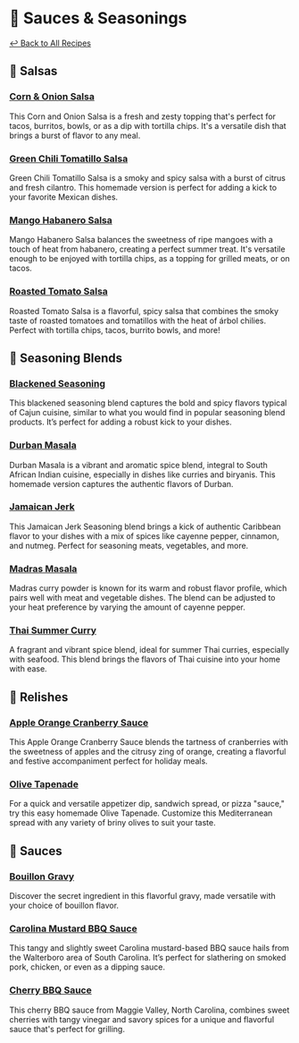 # &#129474; Sauces &amp; Seasonings

[&larrhk; Back to All Recipes](../README.md)

## &#129387; Salsas

### [Corn &amp; Onion Salsa](corn-onion-salsa.adoc)
This Corn and Onion Salsa is a fresh and zesty topping that's perfect for tacos, burritos, bowls, or as a dip with tortilla chips. It's a versatile dish that brings a burst of flavor to any meal.

### [Green Chili Tomatillo Salsa](green-chili-tomatillo-salsa.adoc)
Green Chili Tomatillo Salsa is a smoky and spicy salsa with a burst of citrus and fresh cilantro. This homemade version is perfect for adding a kick to your favorite Mexican dishes.

### [Mango Habanero Salsa](mango-habanero-salsa.adoc)
Mango Habanero Salsa balances the sweetness of ripe mangoes with a touch of heat from habanero, creating a perfect summer treat. It's versatile enough to be enjoyed with tortilla chips, as a topping for grilled meats, or on tacos.
### [Roasted Tomato Salsa](roasted-tomato-salsa.adoc)
Roasted Tomato Salsa is a flavorful, spicy salsa that combines the smoky taste of roasted tomatoes and tomatillos with the heat of árbol chilies. Perfect with tortilla chips, tacos, burrito bowls, and more!

## &#129476; Seasoning Blends

### [Blackened Seasoning](blackened-seasoning.adoc)
This blackened seasoning blend captures the bold and spicy flavors typical of Cajun cuisine, similar to what you would find in popular seasoning blend products. It’s perfect for adding a robust kick to your dishes.

### [Durban Masala](durban-masala-blend.adoc)
Durban Masala is a vibrant and aromatic spice blend, integral to South African Indian cuisine, especially in dishes like curries and biryanis. This homemade version captures the authentic flavors of Durban.

### [Jamaican Jerk](jamaican-jerk.adoc)
This Jamaican Jerk Seasoning blend brings a kick of authentic Caribbean flavor to your dishes with a mix of spices like cayenne pepper, cinnamon, and nutmeg. Perfect for seasoning meats, vegetables, and more.

### [Madras Masala](madras-masala.md)
Madras curry powder is known for its warm and robust flavor profile, which pairs well with meat and vegetable dishes. The blend can be adjusted to your heat preference by varying the amount of cayenne pepper.

### [Thai Summer Curry](thai-summer-curry.adoc)
A fragrant and vibrant spice blend, ideal for summer Thai curries, especially with seafood. This blend brings the flavors of Thai cuisine into your home with ease.

## &#129362; Relishes

### [Apple Orange Cranberry Sauce](apple-orange-cranberry-sauce.adoc)
This Apple Orange Cranberry Sauce blends the tartness of cranberries with the sweetness of apples and the citrusy zing of orange, creating a flavorful and festive accompaniment perfect for holiday meals.

### [Olive Tapenade](olive-tapenade.adoc)
For a quick and versatile appetizer dip, sandwich spread, or pizza "sauce," try this easy homemade Olive Tapenade. Customize this Mediterranean spread with any variety of briny olives to suit your taste.

## &#127835; Sauces

### [Bouillon Gravy](bouillon-gravy.adoc)
Discover the secret ingredient in this flavorful gravy, made versatile with your choice of bouillon flavor.

### [Carolina Mustard BBQ Sauce](carolina-mustard-bbq-sauce.adoc)
This tangy and slightly sweet Carolina mustard-based BBQ sauce hails from the Walterboro area of South Carolina. It’s perfect for slathering on smoked pork, chicken, or even as a dipping sauce.

### [Cherry BBQ Sauce](cherry-bbq-sauce.adoc)
This cherry BBQ sauce from Maggie Valley, North Carolina, combines sweet cherries with tangy vinegar and savory spices for a unique and flavorful sauce that's perfect for grilling.
